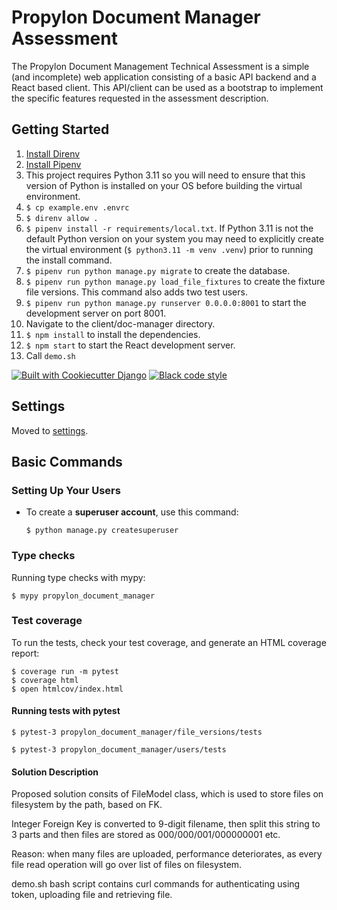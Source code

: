 # Propylon Document Manager Assessment

The Propylon Document Management Technical Assessment is a simple (and incomplete) web application consisting of a basic API backend and a React based client.  This API/client can be used as a bootstrap to implement the specific features requested in the assessment description. 

## Getting Started
1. [Install Direnv](https://direnv.net/docs/installation.html)
2. [Install Pipenv](https://pipenv.pypa.io/en/latest/installation/)
3. This project requires Python 3.11 so you will need to ensure that this version of Python is installed on your OS before building the virtual environment.
4. `$ cp example.env .envrc`
5. `$ direnv allow .`
6. `$ pipenv install -r requirements/local.txt`.  If Python 3.11 is not the default Python version on your system you may need to explicitly create the virtual environment (`$ python3.11 -m venv .venv`) prior to running the install command. 
7. `$ pipenv run python manage.py migrate` to create the database.
8. `$ pipenv run python manage.py load_file_fixtures` to create the fixture file versions. This command also adds two test users.
9. `$ pipenv run python manage.py runserver 0.0.0.0:8001` to start the development server on port 8001.
10. Navigate to the client/doc-manager directory.
11. `$ npm install` to install the dependencies.
12. `$ npm start` to start the React development server.
13. Call `demo.sh`

[![Built with Cookiecutter Django](https://img.shields.io/badge/built%20with-Cookiecutter%20Django-ff69b4.svg?logo=cookiecutter)](https://github.com/cookiecutter/cookiecutter-django/)
[![Black code style](https://img.shields.io/badge/code%20style-black-000000.svg)](https://github.com/ambv/black)

## Settings

Moved to [settings](http://cookiecutter-django.readthedocs.io/en/latest/settings.html).

## Basic Commands

### Setting Up Your Users

- To create a **superuser account**, use this command:

      $ python manage.py createsuperuser


### Type checks

Running type checks with mypy:

    $ mypy propylon_document_manager

### Test coverage

To run the tests, check your test coverage, and generate an HTML coverage report:

    $ coverage run -m pytest
    $ coverage html
    $ open htmlcov/index.html

#### Running tests with pytest

    $ pytest-3 propylon_document_manager/file_versions/tests

    $ pytest-3 propylon_document_manager/users/tests


#### Solution Description

Proposed solution consits of FileModel class, which is used to store files on filesystem by the path, based on FK.

Integer Foreign Key is converted to 9-digit filename, then split this string to 3 parts and then files are stored as 000/000/001/000000001 etc.

Reason: when many files are uploaded, performance deteriorates, as every file read operation will go over list of files on filesystem.

demo.sh bash script contains curl commands for authenticating using token, uploading file and retrieving file.
